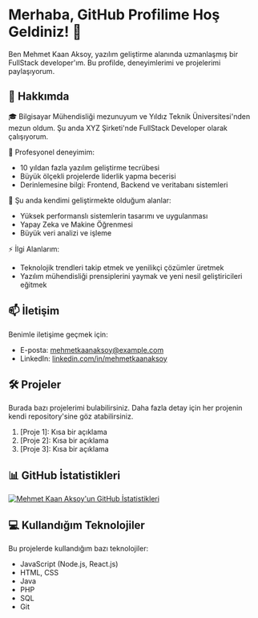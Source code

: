 # Merhaba, GitHub Profilime Hoş Geldiniz! 👋

Ben Mehmet Kaan Aksoy, yazılım geliştirme alanında uzmanlaşmış bir FullStack developer'ım. Bu profilde, deneyimlerimi ve projelerimi paylaşıyorum.

## 🚀 Hakkımda

🎓 Bilgisayar Mühendisliği mezunuyum ve Yıldız Teknik Üniversitesi'nden mezun oldum. Şu anda XYZ Şirketi'nde FullStack Developer olarak çalışıyorum.

💼 Profesyonel deneyimim:
- 10 yıldan fazla yazılım geliştirme tecrübesi
- Büyük ölçekli projelerde liderlik yapma becerisi
- Derinlemesine bilgi: Frontend, Backend ve veritabanı sistemleri

🌱 Şu anda kendimi geliştirmekte olduğum alanlar:
- Yüksek performanslı sistemlerin tasarımı ve uygulanması
- Yapay Zeka ve Makine Öğrenmesi
- Büyük veri analizi ve işleme

⚡ İlgi Alanlarım:
- Teknolojik trendleri takip etmek ve yenilikçi çözümler üretmek
- Yazılım mühendisliği prensiplerini yaymak ve yeni nesil geliştiricileri eğitmek

## 📫 İletişim

Benimle iletişime geçmek için:
- E-posta: mehmetkaanaksoy@example.com
- LinkedIn: [linkedin.com/in/mehmetkaanaksoy](https://www.linkedin.com/in/mehmetkaanaksoy)

## 🛠️ Projeler

Burada bazı projelerimi bulabilirsiniz. Daha fazla detay için her projenin kendi repository'sine göz atabilirsiniz.

1. [Proje 1]: Kısa bir açıklama
2. [Proje 2]: Kısa bir açıklama
3. [Proje 3]: Kısa bir açıklama

## 📊 GitHub İstatistikleri

[![Mehmet Kaan Aksoy'un GitHub İstatistikleri](https://github-readme-stats.vercel.app/api?username=mehmetkaanaksoy)](https://github.com/anuraghazra/github-readme-stats)

## 💻 Kullandığım Teknolojiler

Bu projelerde kullandığım bazı teknolojiler:

- JavaScript (Node.js, React.js)
- HTML, CSS
- Java
- PHP
- SQL
- Git

